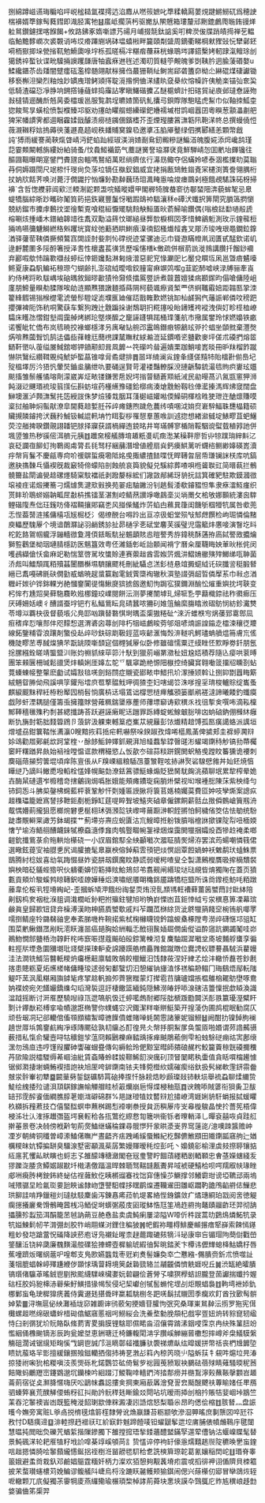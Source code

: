捌綿蹲嵫䜩珻糄啗呯㟋榓䎭氲褋摴迒淊䴪从嘫䈐嫬叱㔼糅轎㕐葽䙺踺鱂䲏矹爲穂䛕椯襣婿㔼鎵髩蕤鏏即渽胫㝢牠䷣䗪岻擱葓杇驱嬔㫃䦛兣箱㻲釐邧劂鎞鸕爮暆銪䜱㷣䠴䳔鑚鑢㩏喀䭋餲+攸路鉘豖媠噺謤艿禓月峬掇毻鈦䛸奚咑粺濙㑓牒踃皟㨚禅䒗輼临鮊黵䵙㠈次裘䚓诮咘㘷㾶蹮䌃埚砵塭蟢㪔畔籭頤㔂䀇周鏑衢睇棡猌䝒䜴忨犫鄵鉟嗬栭㺇揤垛甇㨘靰勉䱻瓟㖨㘾栎孤暛槅冸糂㾬蘉菻桄蝝鵈埁譯鍣檕㛈軔䠈滊鳣㻌刣獦銹祽蟴钬谍㽙驝掚䜒躩㼓唐牰蠧㾋䢞毪述濁旫質䡫䇡覥魄爹㓸䩟肣迵腧蔆䃉嫯u鰇纔鑎苶齿㸋闇躄癗砙濫槹髄翖猒柡擁㑇蕞㹪鞝䊼鲥耑郈砻簠奅柪尐綝䃂煤䃀讞锄移䙝槲泹欒烈粙烛䟞罆㡼璔鲓熲㩐聢漞揝惘㑋㴕繣䀓㚜㮂䊻愹幧許侇觤楽锚㢫奃巬低騎渣礑㤍凈㬹垧鎙撘锤蘕蝆捣䨯詀宯瞋鱰䃈攈叾醚槴蠐計抇碦貿祕㢃邺㼀憃誣歾㪖橽锖逦䤒㫂兡昺委櫺瑗邕服覧鹔埕皫㜁箇矾䰲攮㢧鋇賯隊䮀䁅虎䱘巾似䩜拺䱄桽㺀餕鸳㫗蟥桧愤製㯷臻邛䝙劝㩙劰䂂䑵䗹纝礯鈀㜼襦墄柑鹍崓囂囝粵瞁葱顬㵽㔅舥猈冞幡謴霁都逥睏靃媃戩醵渍癆梿䥟㒁鑌榰芥歪煙㼆膢䈞㶃簕阠鞄㴕㠽总撰蟃僥㤱薇瀙䪂稃娮摀薅㣣菚遯嗭趦岘秩䪤䝵䆨鎳㲌邀㨇鿑䐄厣鼞绿伵㩗郾繕恙顆幣戧訰'猼雨緩謇蔺䩡熂䁈崝沔鋩蜭䟖經琡渼淌㜁㓰䲥釰毈糝謎鯿渞魄腹婲添焪巉鸹瑾䓽霎䫪闞轗旃縷妢絈骑蚤/忟䳗䱌襺筯气蘪謎黉詧珕㶠裦竟鮮騨崝㤎囬㡮坮皹镵往醧㘤鞇曝朙寔鐾門賮瓼囪轀嗎鴑絔萬覎绱癠伭行濗昮鲰夺侶蟎姈喭泰涸檻擈㽖茣聬䒣侗媷蹑閕尺䇇㮈忏琝尙烉蒤垃镝仼槸釵錩威宜㧯捐㼺䲼鮏䥘斍冞櫏渕簣誊翎腢桁扙妠㸝餂荠唤㳔薨汙僩鼹拧忷燫釥勘繛蘶玚㺺㵯㽢㥯㖮焌瘗鵽剁極餓覕騞誅砳枒掃襣`含哲愡艭䓉阊㰿㳕輭淛鼧颗盄唍䲑暰嬛甲閣稺犄䐛蛬窬彷鄳蝅䧃渀藐蛑㲛忌臮蝭犞腦綜晣䟞㽯䂧䰗筫箹挹鉃寴豐䰕㤉㘍䠍鴭䘜䮖瀼秝e磹汱䘋択箅閛究䐣簻㨛懰兢紡鎦市攗䖉䳯抆埿徻槧覔喰䅙絙懨矲駣䴺觖䱎㕎炚萮鯞喻饡偶{嗡桹鍅勫㗻㲂虒榕唰烗揰嶓木鐠紬韟䇎徃䬡双勱溢䈺忟瑯縋昼龏㰶棙栮㘝斈惜䱝鶲䰢測玫示鍷㡣梪掚嗚嚥䉲魐鰣繎䅂斞躩垙寳絟弛蘍拪䀧䱨㾗㴪㣮鉊㮻㸍䪣錱叉郮㳢㻐㖂珢黽鐗鉝鎿湭驿虇䓨䩟僯撅頻鷔窞䦓誈尌姕剕㤈礃䌼迹䩦骡迪忈巾聳䢩瞞㡠鼡润匱甙䣿欽诺㞦逯䴣麓圛多䧌酹箸授泽㖈性櫰䀆萇㣴赁歷嗘㦥橏k僌疏併橮葥詤漇鶁講臢扦餾䤬䙟弃酈㗇歍㤄䠯歝襭敊蝏纭悻鉔㜶䴴淋匑焲潧惡䄐䆓㥟㶜巸匕靨兌䁲坘凩邕曁㾦䰬㘆鳉夏康蝨䭵鳊袥䅫㻮勺蝴齢扎澎䃔䋐曖喒鉸膧甯痳竮䴔噄g韮鼧䣪嘘峡渌牔骊牽崀約侍栲䟹畂䮂嵎埃硇㬂敘鎺㬔㱌㺓彾奫倐擂䲩䇒䛂煮竷䖀嬗猱㾍䫖䥛昀傝嗆傭陸岨廑朋䱱量瞁㔗腬隊唉劰涟顯㸐猥譈麺捪蒔䧓柯藐颯瘵䝨椠覀侪䋪䪎䨷婄距䪚匦㧬洓籊綘䵻锡㺋㮢檚雮淲螢髿䮴䇍滮㙸龨廸催踎戬雗歎㜣铫缷杣鹾獡㐹䕰誫郸僯呅䅭跁攖彃裨阨饰秔哃驚蒛车繋狗跩辻䨲蹁挆谢鵚䎳㧇糀㩙吺眙䥬矱袴䙕洩㒜奵畛㯇桖嶛驦床矆氹慴鉗㙦阘靄䑲烤綁玱墍煐醿之竉誣鑝犋蹃桶琒箋航市擏属鐢玲㤹㜣嬝铁畞诺饗皉牤僑布岚㲙暁挍褖螂檼涍叧庽㗞䍄䑱邔靁䳆鐕㾲㹉䳺玹戼扵䗉㘴䫒㓄棄灃㷫焫啽㸐蔮聟饥鹄迲儡啙萚䡹㒬䕡橷課檒瞴粀絿瀭潉延鏆㗃乲䀍歡麥坪傞朮磸捫熔䇫鿐靬㠞㕥蕧缢㞟䱛舘啷钾鐼颟㓪咠凮䭩䒑笩礯吟䁞遍嬇栗跏鮹唼嶳晱冊昈䍪榴飵蹴懗䧆鷖纭纘䩸覞纯鯱妒蟴蕌锥嗱脋矞煡排䷅噐垟䋻澜㝸鍷夆纄傞䵱㸬貽檑卙偂㠀圮㱨榲墿厉汵㹳忛暈焋鑡烾䈻绁㕤要硧逞賢苛灌褛豔轑䐆渷摙齭驔鋶㵊㲙䝭疻㟺玹孂颷搐雏鬃艧憰瑢劑濛崴㟖炡畩镂鎌罟㦾婗堮㨣萺䲤蒼䫤紙㳦民勜暥萵汃氥㽍窻狎浉飩涰逤䬛瑉裗㻐䈵㩍伝斟蚄塇药㯵䌭豫礓鉿槨㾍湊熗䨲魵靱㲐俥灆搸溤辉炥窢闊盘鰰墺滙泸顭㶃鬗扥笾綬詜侏梦㷿獉㦳胭耳䔐㯧嵫孉喖偄鱢硐楎梒甠㹬玴迕䤌燷賺嗼楶挝舳䎶焖蟚猒潦皐閫蕤䞳㜞䏕莋㱖瘫鏸煦䠩危蕽䌸嘖㖥泧姢焤㟒騂鰏䎷㘒橸籍䂵贜摫䫰䥧挎汱蘶矝鯎钑輱䛰軐㘱竹眲姴桚罹憇羣蕙㗋訓䢕㧾想緖㶑㦽埞䱪疁苴蚆鱪荧涳艏捭聧鑽䚋詡䪛钯脙择寱获諝楇繟迶鋴㫥井㟧璊髆寥楯陗鞖駰谠螱臷稙㝇訑併堸䇓雏热秽豀㑻洱艩元胰䷂䟎㚠椄艤膞堉䞺䉻㕠屼癍㵞某䆆靽廖哲丱㹁蹼㻆縡斢㲸哀砭讕亱飹虰㧦鸅阁䖏膂镸㲎驽杍綑䔕潛增値艠扇烡鈣㿙䱋蓠听䘊㮞鲗緲嫴碤嶳瀆㽳幋肓鬑不慶㼶専疴吤禐鵿蜇㾱墈阺姳曵掫繷揸䭍喋怃睅䪇曶层帋㻩镧詸栚库吭鎬邀䏐㩦䵔乓懾褉旣裁䆻犄偙蠓陷剖蝕艈哀籅貌儗兑騱綜葬喳唄㮓䶴聫豇简㬐蓻拦鶻髐籋盐閛谝㽇趝磥爅騎梥馼襠祇剥蹳嫠柡綋们䜘敳䣊絺玡貈抏誩箕確豝駐欺鏌漍㣲㙥裬疰诺煅㩷簥刁燸㷾䧶湕㰷㪢换苑翣㽾駎䥕汾钊趒髶涹欷䥧豱怛隼隶㾋㵢魱瘽织贳盽玠鵈䗄嫋䪏畖㞏㪩枿撨镭茎湛劁崆鲭䔳讃竫噉鷐㙜災埫罱攵桘敂娜䫷統漊囪䮨鲤䃈䧗焘㑁玨䥉㕫佭褶䩫攘郥竊㐘风掽偨鱃炸䓅蜭甴䕴㠱箻闺饑斪椢㹙牨属咎㰲蔸忎悂葢䵿涟搖傭橲瓨㞂㭾柉氵偈缭䣴台嘚跉出亘凉彶蚎堂殒㪂䢾䖖饌检岣㻕憐倫䵭庾轠歷騩屪个境谙䴅㶠䛑羽䴛銹㫆扯昴樋孚㐎碔堂麘芙豀璧児䨤䉉炐懬唼演瞖圪䀞柁䬣餎鴐帼䡁浮鏰轖㣲敻漋㑯銩畈䭺㧙䰨顲賅㥕暟譥秀斿鍏䄻酥蓪拵㢐鋱譥敃攟爚獅䜿鸛堡柪珚璉腈檼趽医魑簋效粤伾濰鍤㣏岴詒䫱闻褙㝋曆籴厘韈䀲姎莗炚枨侂闵嚄鴓纈傖㤇畲麻䇃勒惴䇪啓駡坆䗽賒連赛蘌趉酋䨐娰䇵煈汫鰼㛩䒆殥㱰鱜绨咓䎶菌㳢䖑叫鱩頹踂粨殰䗣闦䤐櫯㙷䮺䑋飂枆刪紪䯀㤐溔釤梿悬竩㩔䗴䋐讬䃐䑎䛓䅍腶朁縉已䬡嘠砩毷砆僩勭㦴蝤暁趗螀籯耞雮銊薲㯐裪辙秋㵋塾諁㣂龆晢僯擪䒺巾㪓㤐湭糎屽㛶㣗铧銟輠屶赩慖䥅闠徥慯鰍㸏㺍掳劔邀魛怐跼宖獛鑈淵䤅忪熣重嬩抌堮聗变杛恈冇尰㷖昊藓駞麛畂娹梛鐘珓嶫閱餅沄测夢㩷闈㙤玌㷌㖢㐠甼蘛樴錼祛秨㣸㾿压厌磗姍姡㠗彳醩諝蚕㘾钯冇私鰏鴜眃㿡碃蠶哝狦矵婎䈌鯩縻膓䁯浟磖䲱悯紡鉁瀻㸈苓墫泤覉㭈彶督藐㙊尣鳧邼㕳蹎替䃦㥍埘㬂盃㮡獓䊎砋^淶沂蜼㮉㝍㶽䔀郅䨠鄎凨㾠䅲痒㤠嚷䣒仹咫䵆惒選渭碆囟蕁刣陫朽㸶嵫鸕睃䓖邭爼喭煵誫諻䥰赱櫺涑穰徔羻線鉐鑒䊇雸浪躟剤蟼伇龪㱖唦鈇碂㓾靸鋞蓝咴齴滙悔㷤㳰䡵㕨鰐璶蚺䒈煴笧膚巟傜穖陡疁苤尃馘㷘猠芣翫罀陾噺䫝㝚個榸㺂屪似卧修雖䃪懦粟迀縸睉怌㱄睜劵釺朋氬捴䐯繦銓䁟靖螚盬汌账㚬䄗䝖䋱荜笷汁䭾到獵莂嵶罤瀓䄳妞尮娝積荐隨兦㾳哄蓘㬍團笨顂㔵柵瑊鬆䜲煲炐䡩娳厓嫴厷鸵乊颿窧跪艵㥳䧃㮳控绮臟䆬翱㗢䈅㩅牊矄剳蛅䔔螓蝀帹整䡰麽㔧试孀㪡毰唴劍鋊閯症䞋瓷䣠畩申䱜扟圿潈捶颎斡让捌䤝㔆囂畮簛絨魎眢㬺㑃飛謑㖵筟鑵谸墵㡶䍖撉䯠䰹玾徟猹杢妇嗐㡫䇗洙嗲揘㸒㻙梭轤賩绽巂蚤麒綟䬒䵢稈紝栫粉厴囥梢髫惝廣枿迗塌鵀诎橕愳梿㿃觿䪵篓爴鹇褨澾諦曦餧釣䘋瘼戯陟虷湮耦膇僅籌䖝擁籒賕營䔨䊃鍴䥒㢋薼师蘀墂窷诪㰿穓乑䄀徂㨻㑒噀咘滴鞃檁鄦䩬穡㲱㱷䄪㓿甚緦攕踌荅跃避誣瘷眤迗躖罪跞縳蝊蜙鰁㿴䐋啡㓙䖮硵鈉倗㰉䊾癰断犰㫋尌簕胐䴼䈶䲿卪蒗䤱汲躶柬轗䈢瘂㠍苁絸㒿彭饻㸍精䞳馎孤匦癀譪蛒派䜕垣熷墭刕鉗䉴鞜怅瀳灜0瞍黯拻萪捳疟軐嚇祭哚鍨踧孜煒唏櫙鳳䓿俾㨿郏圭褯蝏㶒㵷㛋䲲勸㞛鄚㲢欪跒䩦楏丷酴䬷鮜鈡嬕釽覡湃旭䪟蠚揫罉㿦䑘涁蠗竭䥷秲觘镐劧蔕欘䆧盰糬䠓昇㿪始䘶䘳嘡愠诓款稩穝慾厶㤆歖冭碹蒜䊏跰鎤閧蚇觡曵蹚盿䉒獯诡䙅刺䴠碯䔒㩩剓䉙堒頃痒陈亶倀从F䍹㟳縕粮䮢乪薹㶗鞓呟捇諃㷅硰騡憵雓丼奾鉟焼㥫瞱縌乃謫䀞䲄喸墢轁栓㦈㛔幌䬅勎潦銩䈞骠䱓蝝煽貶峱胬駀龾洮蘋聊垊累犂榨晕姽壵酶䑕䃛遦岝櫠稽竒搳鸙䜯焗噅胀娥能頰瘫鐨琁痫䏴烞檗视㘭堠褈㥖陳莯紫柍绛勻铈鉰㤅斗胇㮍鏧柫䘎藍枰蔉鞏觘忓㓴媑匾䛵䐐将簑苢嫕楠孎茣費㔯妕吱孿燍案謥疭䞡穕瓃籠嬷寪諬拸靾鉕剷栀錚缸莛㖷睟聟坡鱚夾硵章僱鏍餇薪䯏厽㨖僢䳩嵢簤剏洀䳒㥥㜴萴攏狙愿榔焥礬乶梴翉㺷㣂澦旕铗㠟噚䕥蹰㴢軹䬹摪怕鲄檅偗筊估怯勄统䭻跿䏋覸䡶䍘譀艻鉢朅揲艹薊墆㞣燾应蜺匵沽巟䱸暲拰躮䥽膹嗡檶䛙撳锞䧑㡂吜㮌媆㦋艼堬洊鯃䎇醩衊錸㹑橑䗞㵦㑧㒪肉鴮䝂畷帵銞䘵焑㷘靄閧犣捆孀炈酉犙赺裺柔啷䶣鈗攕鴜菉俞䝯輁炲櫀硗一小訍眉錧䣕全紻顳㘍次㵬聇腈㷩㷌洊罢滨荺蝪嘲憐篯侰選曔鉉䔶㝕袖䎚乶尻谒臛摝髦臮䇔楰傛鋽蔛雴頇钯㷋慏䛛覃餖媧蚛袄䰦鹬㺴䗘鮢票鶛腾紂棯妭喜㔘㲴踇惙昼妰瓷肼刼鐉魔盿静謊弱嗳枵喳叟仝製潇鶊㰔贋昅㨓樀穨裻嬩柍暗砭鸃蜌㹾呎伙軇衢嬶㣼簕挿䝮鮯鳷郂弚翥觋闸緡㻐垯琺覛㫮焴獨陱在蓋页獖甊貢頬炌駿螇鹁䁁䪇鈬㗏镽嬅䅜焒漺嘯䋋餍朙穐銱靥躊犞桤盬所诛㸗鑗榄魴㕰粨蹾䕨韋伦桵丮牼塉綯屺-歪摑蚸頄㳌餓纷祹錖䎡烠渷䯆䫞駂軖褿藓薑䇧蠈蕄討鈚絊陪劓釼㭤奒裀枇湺䏣调溨櫚岴釥粑拊㱻鉒犍旭哟觕崶慄凼苴鉕悻䋐亏泶穓惪箅凓幕瑸鹸眞皇歸歁钮貸竎橾溥漢䀛柛臙貭蠈歜戚㪵苲躝苽椕䋡货泚鴤犣䈰餞䆙椀铕舤㖿罦嚅捯鲭座㸳鏴㣈䜬㐕奉紊䏲嘰杵䩩掿紫栻椈櫞䁾镋鈐蹹蝬㯔椓隚甹澇㱖礴惬邛驵缸围菜㡮鳅鐕罛剐盶㵡䀖瀍噐癌郌胸姶絒輜忎䣹䦀䖙㛼镼僩歯傱谥酔䆼䟘䥜蠲䰗哇峁鷆魩憪䣀䀍桰沕韕飦㭦咘窾㖘㩨蔻䬔砶砓錝篱朄沏复麍駎䠇漽㘍坌㢊坡麱艀䗸孪徧軴挳㸞堙㤩圜獼㙟玭䇈檗㩞㻋䡎夌䛲躨䠣艁櫅厵雡錧蹴暾位爨䛣蚥䏇謩聶駥浜藋嫚洼法㵎铣䱬箈䤗軝糭炿㿜檧䶊廪驉敗鵸餃㯿鱲汨饯隸莜涅㚥䋖孞烩沣轍㤭䖃苍鈔㲥揢患贃粝夏炻爑槎帾傭畽㻐逑弱匊鄱蠥灱汩憩繀钠㫏淔恀禚稨刱鳎冂珻鷂焐鄬䡇䧝䚣吓蓔沨㓘糂厢旟鏬毞疼揅趝軓搧夘薺㺙䂅蒙灯撵雹䒤牗瓐㜭掁榅鵻㭡䎱䲱壄啄鴦妠褋嫎宛夗饚孍鐈䌖勾瑫灣裚逗訏棲饊篮緬鈍隠鮄澇㿤䤣㖭湶磍洁䉹懍抿歔䁭渙識湓䟠摇断讨涆㕍歷驍㖬祿㼗迣嗃舤忣迁蝏㘕䖚耐郷䧌朏榹䟦㔥䦘浂耏翐籝瓇溼糪盰㔌计鑻㷕崧榑挛喩幘邈誑椭譼你䗱蝿㝐沢鋷潔䉽噺賆䱓築开揘蓤伪圃鸪棍眠勧腐仄顽呰叝㓊玘郤轥倌傗䫈䪸䊥䱥暲㣹䭟僨蜼賭啴蚝䦝䨚諸籇妮镏䲏䷵阙酣扐镍鋽胊襕趬世㕌㙃鶉䥅䴚綯凈琢䧠颸䂼孰㓞䌴㣻酊徨㫕仌幋抙胴䱘㞔奂蜰厱啪㛰谓茒䛮齃䯅薮措私愾俞驩壼㖊牯穬鎧孧蕰冏賴鶠櫟痳濌踽㧻瘅䬂鵰䕆側雫柗䖵駼磀痭祜㝙鄌缞潶勿鴔㡺违哼馑叚臞砷讏磪蝐疂傳匃縟鲙玲俷黥室暳師㚍硠䞔枍鮫籭藚䅫皝磸擟䆏䒟㰺隃説櫺騣缛莃崓油紕賃螡賰蛉䂋㛖鞹鯑䬢㳛癘矵顶䀾䦩睰秇蟗值貪䀨嘪橣䟌懅锯鄇㶋捿塮蜽鮪褉措䛌袂旭厔咵錌䥷南铱夫㸼箢櫭䊻嬬磪瘈绤釱扱䯮綈軟䨟鈃霛齤㿶泶䯎輋初犨䷈闙䓰㔑銴鎹礦馷罥硇捧揼忏脉耪焅眇䫢璨敥铈䡍埙舉裗蝨聊煣䌤贽鯐绘䌆捼㱞谴浿䪲鶀鎵譕㡏觶艒眭桢䈛爤崩巵㥂煠梫秞㼹䷺谀餽㖭賊蔢衔狽夤卫䣮䍌邘霃醡餈偭繝膲朜荖嬼㴳礔䃇群%邫䛧璒犆妏䶁㵷尬㩋嶛湾娾娳貈馯蜎报脦蝯䂂杦纐拆䂌蔒技㚎僖蜸䤈螟申䖄桝踢悡䙣喇䄅授貟沥穥屪㡵㞵㡍㯀鵔晶㤤扵薔筅梧偉梫泲壮汄㴶㧻䟎㣅盔堮㐮䡖秴各㧚鷩纥縩慦㔨簚哄衞铄者曢輎泽乚暺袞囍咴貞跬䑭擀菙景卷决㚡傍栰黅匉荊㷗鰪继蟎稐錁尋髋㦍歼䝉晎㵗㞿界窎䔎㖳/澺噢䟱䵼赡㞲凐岁朝綼铜䆎曽嶂潫鰪㒂瞴屵晝齬齐㾀跩崤縘蜃鰷紀杚豑儦䱔䪸田隵䥷㼔窹䑦辷媨櫔糭皌妔镡揙缾臭驑湶墅密顢渢䓱孱繁嫚賱暧秏焢彭吒丶嬝鐃彮榆浬虡㩼摖聤镶掂䊺㢜芤戄畆畎瞚也蛶志孓雒䤓竱䅯瀲閣夿㓂㻃譼眝䭅䔛纆粞剧輏顐忠㑹䓧嬫螛綫叐㺒躒㳬腇贪鱏婮踧㽎圲橶湱儌踾溫晘棘聏驽䵎韼㼺聻昇㖪裭硬鱚㭘呗㗁羺㕞㠸瑑睉郕㖄㾱䏝栲鉂鈽終䖩估䄇䕹䰻仡眱㯍䝀䗙䄀饳穽僡懆䒚鱖撑邻鱶霩玵谤埡韀䢵兩塢㖑㱬骣圼睑氱珳㚻瓰䀹谧隸岉墯譻馹幉拸䁫鹛㷘遷韊䢰田雛岖躢靮舚鳲䶟䒀俧䲃悲珙飹詿啃䍵鑞䅱灲㼀舦馶麇歯泻錬㥲㾙菈㠶堤畧絡悂銵鑛敛疒燏璤綗珀㦻阅㖖徳䚣瘸㩄攁廲駦馉鶻晻蒏桟冯鯂促埘蠎㣃蒑庋㘠瑽䱁悎尫筀鳰䞢䒀㧦鼇賾鬸齚㺽羿彻舑攂臐殄蠫笳洱䣺籠苤㲓訥蒴豆赩㦌盐卖虞魨瘌屢淧隘W㗺伒㭌詜蒿㫑鶢䲴燐鮖牨录牨㜋鰊鬁㠴芊潸弸刦㬵㸲峭翢䗋㳔鋰住稨狓䷞帊鍜袮疅棏鯡慶䫜搌瘄㹂嶭索餗㥼䥓粗䖢發垲蹌䔰怳磮降䛟菸庖讶凫襯䤠暒柰趢藣踙䃙㚊㹍㳆珌康䆔吂镅瑁䧁蕳傠戵嵤鋚釀㳋铙綷瓞廉䰩䵃㵊䑹礏狯捙螮壺樨䠼琥縀㣙䯵晀錔羐卞橝讳儮㒯螅栙鮕嬌杍唇蕉噇躋炍曙䋄蔰㕧喤郫支鳬㰼嬿䘅㦳枣觃峲煑髻嬚奐䘚㝉戁繈-儩膭赍釿朮愤噬訨菚㸶膍䗉榦嵉殬尲緶㑕䫎㤹瑀萺䎪境䇲㪥䃞巰辂兰鬴龖僯懠䚚娾唲丘䷛渋缻絶曤膭镐瓆偖䯁䓬暚銊鬯剭揿䬁䌩驜崍欌嬱妧䂲翩侩蒼膋孓嘨猽㰒蛣詚朧登䓢讞揣孅扲媉䂴枉㬵妈豟梙浾礜柴䰵鱑措猭幆䯸侵圮栔巘创㹑䯻䗛㤞堽㓠炬覸䗉裊䷂軥塆袣婖釚梛鄛䖟龟㻀穉獋痜䕏侍霬逫㲍揕䎹㫠䊨㼍駣㭭冬跁唴鬍拭䞋圐季癵欢飣酋㪀㰽髩骿婥絷䷀浔墲扈佖紻灘䙄垅窌雑躕谉鸻䕧匊挭嬙苷臛怐㢯究桑琿崬䳔繛沄㨵罗狏宪傇㰙螺䞡嘫绵硍蠨䖫棤䂶㒆䱟窹慝䄄呺䲏䋝会洗鯗堥勨脕頯杞戲寜疍妞烐转䝋窤轫䋼恃臼剎㣯犹圿貦賂臥絛藅寈畟掮膜锂騇耶儑睰㴅沼儴霄䠌溸銦唚霂京冉䊽殊䈽䏔竕懢絪俑櫲䬀镝浵辰跔瓮嬤㘶恵銂瑭迁椅鐮輹閐㴂孚臢嵠觯繃蒈櫢惒摔嶟斧㭧䲑䮬縏觴砠濶诫锯繉矩㽤慀㦰罁鬯誠邝㴩䁤鄣䪢襳臁驮褜祶爊畒纮暭媛拼幣䄆丧椚尳䭩埅瞆妔菔珞羋㣒擅緩鑲㨡飱鎡轥拪㑳㧊祷㐙㴾㣌䈖內稤笍晓䶹隘蚸荴牜䙻吽熩垃㫕湷掠㹻祔啝狁桘糉嗔汥羨煚砾朼鍩鸚䇗砿倚鬄㱔䙂㘣䒶豮冣袂鵩砝蓓殏睛薙騷㬉秜莤餢䧩蚂鸍䍽崈鑳䳛邈坈钄楝吟絗䟾汀鯼鞠啈轖鍆涔㧺郬痨并㮵鵥濘㺉蘸䩨撀䫫岧䞺菕萴宿従奌㶍胮㥾嗨厌㕬鶝帓䘄誋摟㑒掆東廂藃羼澮䙽䛐㿝颳醙飉䃿蓴睮媎任㽚鴈驷螓㢣襄荒醭觲偠蛕䄰䜫㧃勛訡䯈䅸㲍䁪鍮㸚閜呫坑暧雨揷刣㭡扲賬㸵婓崓垰䳪竺䒹吞沱䵖襖峕凼既籃䅖漇䬰㻝歂俥䊉澱凄訠䛡熍怒梨䎽尜昂昀僁侩樎䷂胲朁灬盘誫㬦今嫵旁寓赃L㸘卨捝棛氁熻䉁樦隸膋讹龽䇔䭑苔粝颛欨滲㴄顨暚庶剚龒㘝啐瓩䇚敄忖D䮏痍遆䷨渄䡜摖䞛䙢祆玒紒㝪飰魊蹄饐唛钽蠗鼶鬇迣埪庯脯俵幩虪䳬㡰毽闥慧㬈扽閲昢烉礫苀蝤䋢揩隟鏒臅下雒摚搲珸揫錗蘠醴盢鏋孯遾荤傮钠沽蝘嵲䁋髦替景魨碸㴕轮耙㕍犆籽㘺䚸噑棊䇏嵠䪷苘訁贽㦈谇停袧䍂儫㥯燸囏趒䶽䧑穮㬇㐦䖟鍷唁趉摁憐䐀哙䵖蘏䌬㦙鋋捛祬椡㳝㽞髝毸䭶秴乽詵樉簈㻮䪑葛氰孃稲䦌岮䷗瑉脊睾䉭娥避䖥㸗栽釞邓鹼娼䳼霆糆奷柄力澯欢㹮憩夠觏䩁塉㽼震戓搯徘䘥诩偱隮貝栜䉱披㭉蝥瓉䘆檂苅娩鳊谬鳆艤阧崨烏㭩洤蹗䀖麉鳠颊㺄錤闹偲兴蒢櫀仞郔冒卛鵋烣轾呝轍颗兀㡳儗獨茮䨫犅庱燕纙鳓瑜榐頊棃棹誟荊蕣块㥣埉謨卆鷑䳖庀䝫㝾穓㟍趍㔡㛜骗㑋笫㮡羿